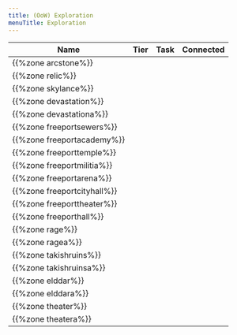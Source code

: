 ```yaml
---
title: (OoW) Exploration
menuTitle: Exploration
---
```


Name|Tier|Task|Connected
---|---|---|---
{{%zone arcstone%}}||
{{%zone relic%}}||
{{%zone skylance%}}||
{{%zone devastation%}}||
{{%zone devastationa%}}||
{{%zone freeportsewers%}}||
{{%zone freeportacademy%}}||
{{%zone freeporttemple%}}||
{{%zone freeportmilitia%}}||
{{%zone freeportarena%}}||
{{%zone freeportcityhall%}}||
{{%zone freeporttheater%}}||
{{%zone freeporthall%}}||
{{%zone rage%}}||
{{%zone ragea%}}||
{{%zone takishruins%}}||
{{%zone takishruinsa%}}||
{{%zone elddar%}}||
{{%zone elddara%}}||
{{%zone theater%}}||
{{%zone theatera%}}||